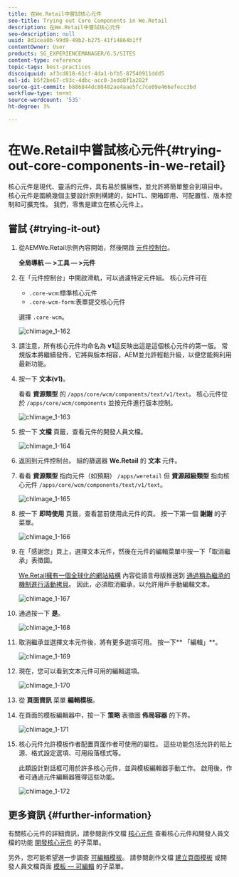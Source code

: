 ```yaml
---
title: 在We.Retail中嘗試核心元件
seo-title: Trying out Core Components in We.Retail
description: 在We.Retail中嘗試核心元件
seo-description: null
uuid: 8d1cea0b-99d9-49b2-b275-41f14864b1ff
contentOwner: User
products: SG_EXPERIENCEMANAGER/6.5/SITES
content-type: reference
topic-tags: best-practices
discoiquuid: af3cd818-61cf-4da1-bfb5-87540911ddd5
exl-id: b5f2be67-c93c-4dbc-acc0-3edd8f1a282f
source-git-commit: b886844dc80482ae4aae5fc7ce09e466efecc3bd
workflow-type: tm+mt
source-wordcount: '535'
ht-degree: 3%

---
```


# 在We.Retail中嘗試核心元件{#trying-out-core-components-in-we-retail}

核心元件是現代、靈活的元件，具有易於擴展性，並允許將簡單整合到項目中。 核心元件是圍繞幾個主要設計原則構建的，如HTL、開箱即用、可配置性、版本控制和可擴充性。 我們，零售是建立在核心元件上。

## 嘗試 {#trying-it-out}

1. 從AEMWe.Retail示例內容開始，然後開啟 [元件控制台](/help/sites-authoring/default-components-console.md)。

   **全局導航 — >工具 — >元件**

1. 在「元件控制台」中開啟滑軌，可以過濾特定元件組。 核心元件可在

   * `.core-wcm`:標準核心元件
   * `.core-wcm-form`:表單提交核心元件

   選擇 `.core-wcm`。

   ![chlimage_1-162](assets/chlimage_1-162.png)

1. 請注意，所有核心元件均命名為 **v1**&#x200B;這反映出這是這個核心元件的第一版。 常規版本將繼續發佈，它將與版本相容，AEM並允許輕鬆升級，以便您能夠利用最新功能。
1. 按一下 **文本(v1)**。

   看看 **資源類型** 的 `/apps/core/wcm/components/text/v1/text`。 核心元件位於 `/apps/core/wcm/components` 並按元件進行版本控制。

   ![chlimage_1-163](assets/chlimage_1-163.png)

1. 按一下 **文檔** 頁籤，查看元件的開發人員文檔。

   ![chlimage_1-164](assets/chlimage_1-164.png)

1. 返回到元件控制台。 組的篩選器 **We.Retail** 的 **文本** 元件。
1. 看看 **資源類型** 指向元件（如預期） `/apps/weretail` 但 **資源超級類型** 指向核心元件 `/apps/core/wcm/components/text/v1/text`。

   ![chlimage_1-165](assets/chlimage_1-165.png)

1. 按一下 **即時使用** 頁籤，查看當前使用此元件的頁。 按一下第一個 **謝謝** 的子菜單。

   ![chlimage_1-166](assets/chlimage_1-166.png)

1. 在「感謝您」頁上，選擇文本元件，然後在元件的編輯菜單中按一下「取消繼承」表徵圖。

   [We.Retail擁有一個全球化的網站結構](/help/sites-developing/we-retail-globalized-site-structure.md) 內容從語言母版推送到 [通過稱為繼承的機制進行活動拷貝](/help/sites-administering/msm.md)。 因此，必須取消繼承，以允許用戶手動編輯文本。

   ![chlimage_1-167](assets/chlimage_1-167.png)

1. 通過按一下 **是**。

   ![chlimage_1-168](assets/chlimage_1-168.png)

1. 取消繼承並選擇文本元件後，將有更多選項可用。 按一下** 「編輯」**。

   ![chlimage_1-169](assets/chlimage_1-169.png)

1. 現在，您可以看到文本元件可用的編輯選項。

   ![chlimage_1-170](assets/chlimage_1-170.png)

1. 從 **頁面資訊** 菜單 **編輯模板**。
1. 在頁面的模板編輯器中，按一下 **策略** 表徵圖 **佈局容器** 的下界。

   ![chlimage_1-171](assets/chlimage_1-171.png)

1. 核心元件允許模板作者配置頁面作者可使用的屬性。 這些功能包括允許的貼上源、格式設定選項、可用段落樣式等。

   此類設計對話框可用於許多核心元件，並與模板編輯器手動工作。 啟用後，作者可通過元件編輯器獲得這些功能。

   ![chlimage_1-172](assets/chlimage_1-172.png)

## 更多資訊 {#further-information}

有關核心元件的詳細資訊，請參閱創作文檔 [核心元件](https://experienceleague.adobe.com/docs/experience-manager-core-components/using/introduction.html) 查看核心元件和開發人員文檔的功能 [開發核心元件](https://helpx.adobe.com/experience-manager/core-components/using/developing.html) 的子菜單。

另外，您可能希望進一步調查 [可編輯模板](/help/sites-developing/we-retail-editable-templates.md)。 請參閱創作文檔 [建立頁面模板](/help/sites-authoring/templates.md) 或開發人員文檔頁面 [模板 — 可編輯](/help/sites-developing/page-templates-editable.md) 的子菜單。
